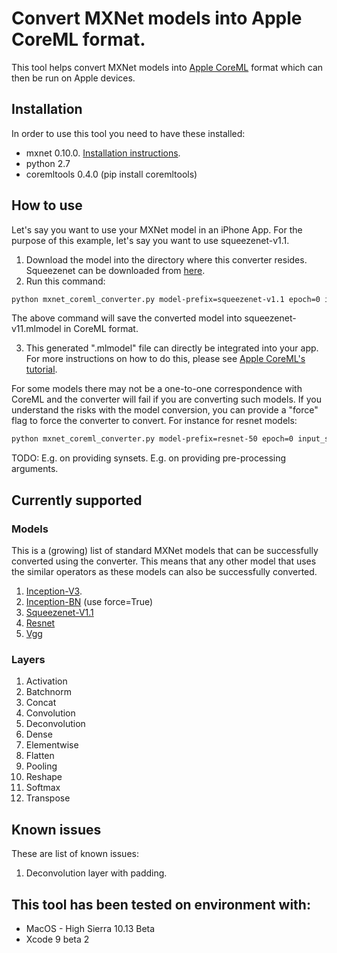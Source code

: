 # Convert MXNet models into Apple CoreML format.

This tool helps convert MXNet models into [Apple CoreML](https://developer.apple.com/documentation/coreml) format which can then be run on Apple devices.

## Installation
In order to use this tool you need to have these installed:
* mxnet 0.10.0. [Installation instructions](http://mxnet.io/get_started/install.html).
* python 2.7
* coremltools 0.4.0 (pip install coremltools)

## How to use
Let's say you want to use your MXNet model in an iPhone App. For the purpose of this example, let's say you want to use squeezenet-v1.1.

1. Download the model into the directory where this converter resides. Squeezenet can be downloaded from [here](http://data.mxnet.io/models/imagenet/squeezenet/).
2. Run this command:
```bash
python mxnet_coreml_converter.py model-prefix=squeezenet-v1.1 epoch=0 input_shape=(1, 3, 224, 224) outputFile="squeezenet-v11.mlmodel"
```
The above command will save the converted model into squeezenet-v11.mlmodel in CoreML format.

3. This generated ".mlmodel" file can directly be integrated into your app. For more instructions on how to do this, please see [Apple CoreML's tutorial](https://developer.apple.com/documentation/coreml/integrating_a_core_ml_model_into_your_app).


For some models there may not be a one-to-one correspondence with CoreML and the converter will fail if you are converting such models. If you understand the risks with the model conversion, you can provide a "force" flag to force the converter to convert. For instance for resnet models:

```bash
python mxnet_coreml_converter.py model-prefix=resnet-50 epoch=0 input_shape=(1, 3, 224, 224) force=True outputFile="resnet-50.mlmodel"
```

TODO:
E.g. on providing synsets.
E.g. on providing pre-processing arguments.

## Currently supported
### Models
This is a (growing) list of standard MXNet models that can be successfully converted using the converter. This means that any other model that uses the similar operators as these models can also be successfully converted.
1. [Inception-V3](http://data.mxnet.io/models/imagenet/inception-v3.tar.gz).
2. [Inception-BN](http://data.mxnet.io/models/imagenet/inception-bn/) (use force=True)
3. [Squeezenet-V1.1](http://data.mxnet.io/models/imagenet/squeezenet/)
4. [Resnet](http://data.mxnet.io/models/imagenet/resnet/)
5. [Vgg](http://data.mxnet.io/models/imagenet/vgg/)

### Layers
1. Activation
2. Batchnorm
3. Concat
4. Convolution
5. Deconvolution
6. Dense
7. Elementwise
8. Flatten
9. Pooling
10. Reshape
11. Softmax
12. Transpose

## Known issues
These are list of known issues:
1. Deconvolution layer with padding.

## This tool has been tested on environment with:
* MacOS - High Sierra 10.13 Beta
* Xcode 9 beta 2
